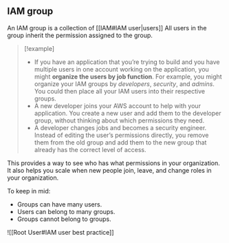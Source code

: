 ## IAM group

An IAM group is a collection of [[IAM#IAM user|users]] All users in the group inherit the permission assigned to the group. 

> [!example]
>- If you have an application that you’re trying to build and you have multiple users in one account working on the application, you might **organize the users by job function**. For example, you might organize your IAM groups by *developers*, *security*, and *admins*. You could then place all your IAM users into their respective groups.
> - A new developer joins your AWS account to help with your application. You create a new user and add them to the developer group, without thinking about which permissions they need.
> - A developer changes jobs and becomes a security engineer. Instead of editing the user’s permissions directly, you remove them from the old group and add them to the new group that already has the correct level of access.

This provides a way to see who has what permissions in your organization. It also helps you scale when new people join, leave, and change roles in your organization.

To keep in mid:
- Groups can have many users.
- Users can belong to many groups.
- Groups cannot belong to groups.

![[Root User#IAM user best practice]]